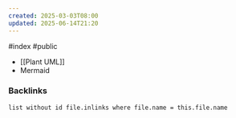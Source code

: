 ```yaml
---
created: 2025-03-03T08:00
updated: 2025-06-14T21:20
---
```

#index #public

- [[Plant UML]]
- Mermaid

### Backlinks
```dataview 
list without id file.inlinks where file.name = this.file.name 
```

